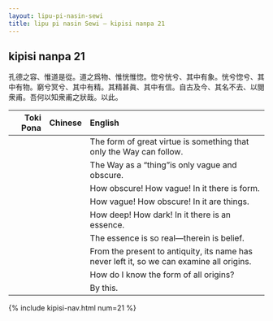 ```yaml
---
layout: lipu-pi-nasin-sewi
title: lipu pi nasin Sewi — kipisi nanpa 21
---
```


## kipisi nanpa 21

孔德之容、惟道是從。道之爲物、惟恍惟惚。惚兮恍兮、其中有象。恍兮惚兮、其中有物。窮兮冥兮、其中有精。其精甚眞、其中有信。自古及今、其名不去、以閱 衆甫。吾何以知衆甫之狀哉。以此。

| Toki Pona | Chinese | English
|-:|:-:|:-
|  |  | The form of great virtue is something that only the Way can follow.
|  |  | The Way as a “thing”is only vague and obscure.
|  |  | How obscure! How vague! In it there is form.
|  |  | How vague! How obscure! In it are things.
|  |  | How deep! How dark! In it there is an essence.
|  |  | The essence is so real—therein is belief.
|  |  | From the present to antiquity, its name has never left it, so we can examine all origins.
|  |  | How do I know the form of all origins?
|  |  | By this.

{% include kipisi-nav.html num=21 %}
